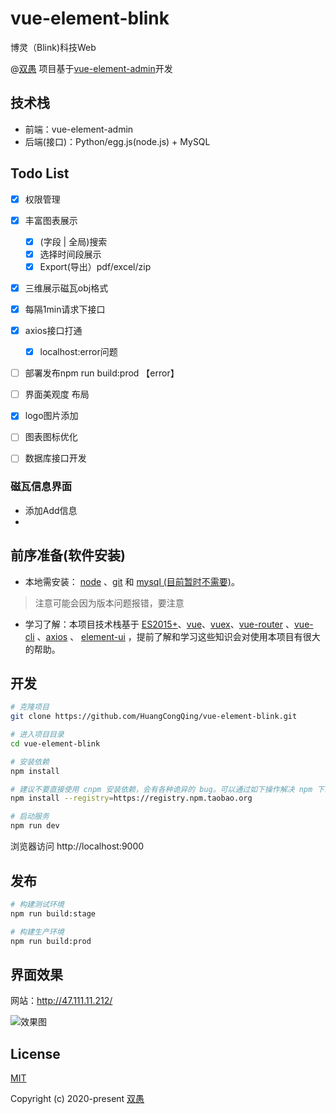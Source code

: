 <!--
 * @Description: 
 * @Author: HCQ
 * @Company(School): UCAS
 * @Date: 2020-07-13 22:06:21
 * @LastEditors: HCQ
 * @LastEditTime: 2020-08-26 00:21:39
--> 
# vue-element-blink
博灵（Blink)科技Web

@[双愚](https://github.com/HuangCongQing/vue-element-blink) 项目基于[vue-element-admin](https://github.com/PanJiaChen/vue-element-admin)开发

## 技术栈

* 前端：vue-element-admin
* 后端(接口)：Python/egg.js(node.js) + MySQL



## Todo List


* [x] 权限管理
* [x] 丰富图表展示
    * [x] (字段 | 全局)搜索 
    * [x] 选择时间段展示
    * [x] Export(导出）pdf/excel/zip
* [x] 三维展示磁瓦obj格式
* [x] 每隔1min请求下接口

* [x] axios接口打通
    * [x] localhost:error问题
* [ ] 部署发布npm run build:prod 【error】

* [ ] 界面美观度 布局
* [x] logo图片添加
* [ ] 图表图标优化
* [ ] 数据库接口开发
### 磁瓦信息界面
* 添加Add信息
* 

## 前序准备(软件安装)

* 本地需安装： [node](http://nodejs.org/) 、[git](https://git-scm.com/) 和 [mysql (目前暂时不需要)](https://www.mysql.com/)。
> 注意可能会因为版本问题报错，要注意

* 学习了解：本项目技术栈基于 [ES2015+](http://es6.ruanyifeng.com/)、[vue](https://cn.vuejs.org/index.html)、[vuex](https://vuex.vuejs.org/zh-cn/)、[vue-router](https://router.vuejs.org/zh-cn/) 、[vue-cli](https://github.com/vuejs/vue-cli) 、[axios](https://github.com/axios/axios) 、 [element-ui](https://github.com/ElemeFE/element) ，提前了解和学习这些知识会对使用本项目有很大的帮助。



## 开发

```bash
# 克隆项目
git clone https://github.com/HuangCongQing/vue-element-blink.git

# 进入项目目录
cd vue-element-blink

# 安装依赖
npm install

# 建议不要直接使用 cnpm 安装依赖，会有各种诡异的 bug。可以通过如下操作解决 npm 下载速度慢的问题
npm install --registry=https://registry.npm.taobao.org

# 启动服务
npm run dev
```

浏览器访问 http://localhost:9000

## 发布

```bash
# 构建测试环境
npm run build:stage

# 构建生产环境
npm run build:prod
```
## 界面效果

网站：http://47.111.11.212/

![效果图](https://cdn.nlark.com/yuque/0/2020/png/232596/1595504200539-5e4f62ec-4320-4168-8832-88c298aeb7e7.png)



## License

[MIT](https://github.com/HuangCongQing/vue-element-blink/blob/master/LICENSE)

Copyright (c) 2020-present [双愚](https://github.com/HuangCongQing/vue-element-blink)
